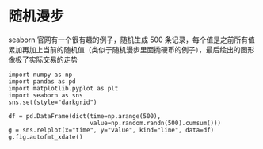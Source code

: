 # 随机漫步

seaborn 官网有一个很有趣的例子，随机生成 500 条记录，每个值是之前所有值累加再加上当前的随机值（类似于随机漫步里面抛硬币的例子），最后绘出的图形像极了实际交易的走势

```
import numpy as np
import pandas as pd
import matplotlib.pyplot as plt
import seaborn as sns
sns.set(style="darkgrid")

df = pd.DataFrame(dict(time=np.arange(500),
                       value=np.random.randn(500).cumsum()))
g = sns.relplot(x="time", y="value", kind="line", data=df)
g.fig.autofmt_xdate()
```
